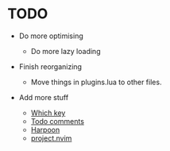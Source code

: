 # TODO

- Do more optimising
    - Do more lazy loading

- Finish reorganizing
    - Move things in plugins.lua to other files.

- Add more stuff
    - [Which key](https://github.com/folke/which-key.nvim)
    - [Todo comments](https://github.com/folke/todo-comments.nvim)
    - [Harpoon](https://github.com/ThePrimeagen/harpoon)
    - [project.nvim](https://github.com/ahmedkhalf/project.nvim)
